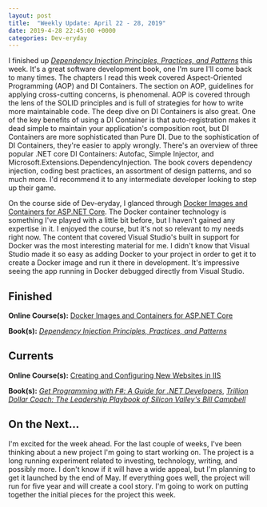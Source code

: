 ```yaml
---
layout: post
title:  "Weekly Update: April 22 - 28, 2019"
date: 2019-4-28 22:45:00 +0000
categories: Dev-eryday
---
```


I finished up *[Dependency Injection Principles, Practices, and Patterns][dim]* this week. It's a great software development book, one I'm sure I'll come back to many times. The chapters I read this week covered Aspect-Oriented Programming (AOP) and DI Containers. The section on AOP, guidelines for applying cross-cutting concerns, is phenomenal. AOP is covered through the lens of the SOLID principles and is full of strategies for how to write more maintainable code. The deep dive on DI Containers is also great. One of the key benefits of using a DI Container is that auto-registration makes it dead simple to maintain your application's composition root, but DI Containers are more sophisticated than Pure DI. Due to the sophistication of DI Containers, they're easier to apply wrongly. There's an overview of three popular .NET core DI Containers: Autofac, Simple Injector, and Microsoft.Extensions.DependencyInjection. The book covers dependency injection, coding best practices, an assortment of design patterns, and so much more. I'd recommend it to any intermediate developer looking to step up their game.

On the course side of Dev-eryday, I glanced through [Docker Images and Containers for ASP.NET Core][dock]. The Docker container technology is something I've played with a little bit before, but I haven't gained any expertise in it. I enjoyed the course, but it's not so relevant to my needs right now. The content that covered Visual Studio's built in support for Docker was the most interesting material for me. I didn't know that Visual Studio made it so easy as adding Docker to your project in order to get it to create a Docker image and run it there in development. It's impressive seeing the app running in Docker debugged directly from Visual Studio.

## Finished

**Online Course(s):** [Docker Images and Containers for ASP.NET Core][dock]

**Book(s):** *[Dependency Injection Principles, Practices, and Patterns][dim]*

## Currents

**Online Course(s):** [Creating and Configuring New Websites in IIS][iis]

**Book(s):** *[Get Programming with F#: A Guide for .NET Developers][fs]*,  *[Trillion Dollar Coach: The Leadership Playbook of Silicon Valley's Bill Campbell][tdc]*

## On the Next...

I'm excited for the week ahead. For the last couple of weeks, I've been thinking about a new project I'm going to start working on. The project is a long running experiment related to investing, technology, writing, and possibly more. I don't know if it will have a wide appeal, but I'm planning to get it launched by the end of May. If everything goes well, the project will run for five year and will create a cool story. I'm going to work on putting together the initial pieces for the project this week.

[core]: https://app.pluralsight.com/library/courses/understanding-aspdotnet-core-2x/table-of-contents
[po]: https://www.amazon.com/dp/B005TKC2CA
[doc]: https://app.pluralsight.com/library/courses/aspdotnet-core-api-openapi-swagger/table-of-contents
[pop]: https://www.amazon.com/Programming-Purpose-Essays-Software-Design/dp/0137213743/
[di]: https://app.pluralsight.com/library/courses/aspdotnet-core-dependency-injection/table-of-contents
[fs]: https://www.amazon.com/Get-Programming-guide-NET-developers/dp/1617293997/
[depn]: https://app.pluralsight.com/library/courses/using-dependency-injection-on-ramp/table-of-contents
[dip]: https://www.amazon.com/Dependency-Injection-Principles-Practices-Patterns/dp/161729473X/
[api]: https://app.pluralsight.com/library/courses/aspnet-web-api-building/table-of-contents
[dim]: https://www.manning.com/books/dependency-injection-principles-practices-patterns
[cid]: https://www.manning.com/books/c-sharp-in-depth-fourth-edition
[sol]: https://app.pluralsight.com/library/courses/csharp-solid-principles/table-of-contents
[fyw]: https://www.amazon.com/Find-Your-Why-Practical-Discovering/dp/0143111728/
[atdt]: https://thoughtcatalog.com/ryan-holiday/2014/09/alive-time-vs-dead-time/
[rf]: https://app.pluralsight.com/library/courses/resharper-fundamentals/table-of-contents
[sj]: https://www.amazon.com/Steve-Jobs-Walter-Isaacson/dp/1451648537
[dock]: https://app.pluralsight.com/library/courses/docker-images-containers-aspdotnet-core/table-of-contents
[tdc]: https://www.amazon.com/Trillion-Dollar-Coach-Leadership-Playbook-ebook/dp/B076ZHG3H3/
[iis]: https://app.pluralsight.com/library/courses/creating-configuring-new-websites-iis/table-of-contents